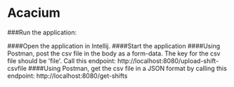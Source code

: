 # Acacium
 
###Run the application:

####Open the application in Intellij.
####Start the application
####Using Postman, post the csv file in the body as a form-data. The key for the csv file should be 'file'. Call this endpoint: http://localhost:8080/upload-shift-csvfile
####Using Postman, get the csv file in a JSON format by calling this endpoint: http://localhost:8080/get-shifts
